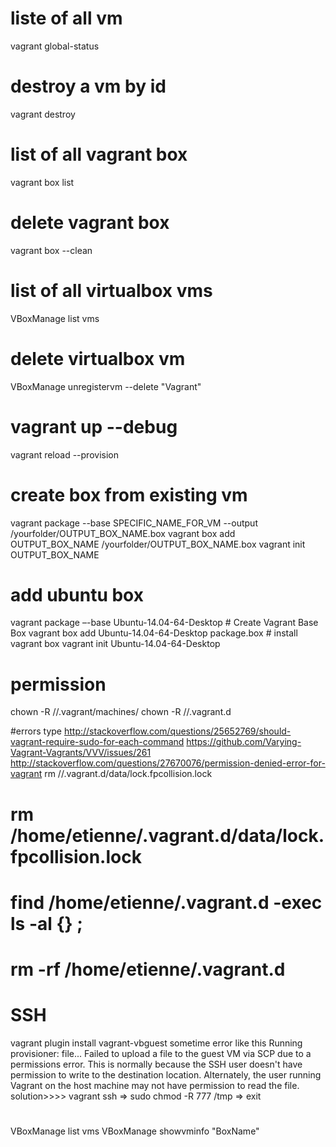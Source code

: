 # liste of all vm
vagrant global-status

# destroy a vm by id
vagrant destroy <id>

# list of all vagrant box
vagrant box list

# delete vagrant box
vagrant box --clean <BoxName>

# list of all virtualbox vms
VBoxManage list vms

# delete virtualbox vm
VBoxManage unregistervm --delete "Vagrant"

# vagrant up --debug
vagrant reload --provision

# create box from existing vm
vagrant package --base SPECIFIC_NAME_FOR_VM --output /yourfolder/OUTPUT_BOX_NAME.box
vagrant box add OUTPUT_BOX_NAME /yourfolder/OUTPUT_BOX_NAME.box
vagrant init OUTPUT_BOX_NAME

# add ubuntu box
vagrant package –-base Ubuntu-14.04-64-Desktop  # Create Vagrant Base Box
vagrant box add Ubuntu-14.04-64-Desktop package.box # install vagrant box
vagrant init Ubuntu-14.04-64-Desktop

# permission
chown -R <USERNAME> /<YOUR-WEBSITES-DIRECTORY>/.vagrant/machines/
chown -R <USERNAME> /<YOUR-HOME-DIRECTORY>/.vagrant.d

#errors type
http://stackoverflow.com/questions/25652769/should-vagrant-require-sudo-for-each-command
https://github.com/Varying-Vagrant-Vagrants/VVV/issues/261
http://stackoverflow.com/questions/27670076/permission-denied-error-for-vagrant
rm  /<YOUR-HOME-DIRECTORY>/.vagrant.d/data/lock.fpcollision.lock

# rm /home/etienne/.vagrant.d/data/lock.fpcollision.lock
# find /home/etienne/.vagrant.d -exec ls -al {} \;
# rm -rf /home/etienne/.vagrant.d

# SSH
vagrant plugin install vagrant-vbguest
sometime error like this
Running provisioner: file...
Failed to upload a file to the guest VM via SCP due to a permissions
error. This is normally because the SSH user doesn't have permission
to write to the destination location. Alternately, the user running
Vagrant on the host machine may not have permission to read the file.
solution>>>>  vagrant ssh =>  sudo chmod -R 777 /tmp => exit


#
VBoxManage list vms
VBoxManage showvminfo "BoxName"

#